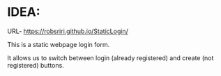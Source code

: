 # IDEA:

URL- https://robsriri.github.io/StaticLogin/

This is a static webpage login form. 

It allows us to switch between login (already registered) and create (not registered) buttons.

 
